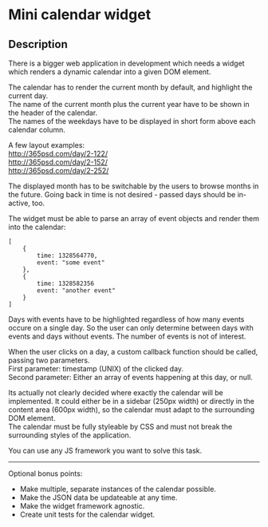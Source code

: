 Mini calendar widget
====================

Description
-----------
There is a bigger web application in development which needs a widget which renders a dynamic calendar into a given DOM element.

The calendar has to render the current month by default, and highlight the current day.    
The name of the current month plus the current year have to be shown in the header of the calendar.    
The names of the weekdays have to be displayed in short form above each calendar column.    

A few layout examples:    
http://365psd.com/day/2-122/    
http://365psd.com/day/2-152/    
http://365psd.com/day/2-252/    

The displayed month has to be switchable by the users to browse months in the future. Going back in time
is not desired - passed days should be in-active, too.    

The widget must be able to parse an array of event objects and render them into the calendar:

	[
		{
			time: 1328564770,
			event: "some event"
		},
		{
			time: 1328582356
			event: "another event"
		}
	]

Days with events have to be highlighted regardless of how many events occure on a single day. So the user
can only determine between days with events and days without events. The number of events is not of interest.

When the user clicks on a day, a custom callback function should be called, passing two parameters.    
First parameter: timestamp (UNIX) of the clicked day.    
Second parameter: Either an array of events happening at this day, or null.    


Its actually not clearly decided where exactly the calendar will be implemented. It could either be in 
a sidebar (250px width) or directly in the content area (600px width), so the calendar must adapt to the 
surrounding DOM element.    
The calendar must be fully styleable by CSS and must not break the surrounding styles of the application.

You can use any JS framework you want to solve this task.

----

Optional bonus points:

 * Make multiple, separate instances of the calendar possible.
 * Make the JSON data be updateable at any time.
 * Make the widget framework agnostic.
 * Create unit tests for the calendar widget.